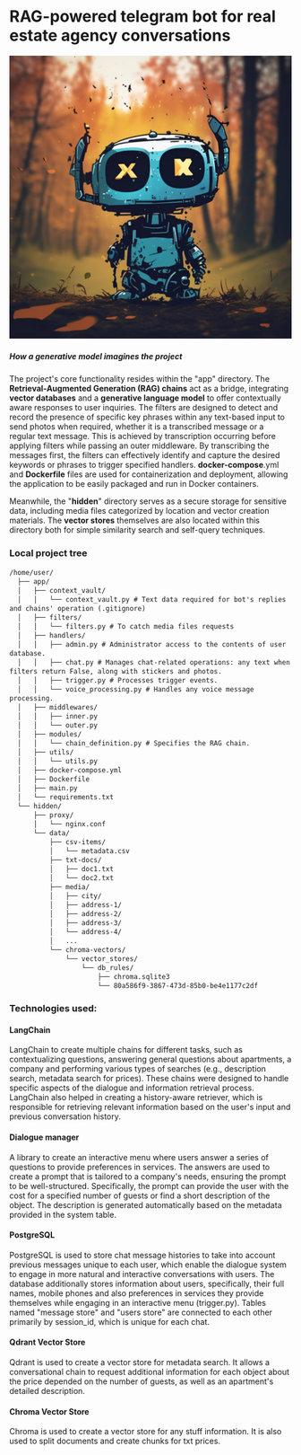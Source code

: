 # RAG-powered telegram bot for real estate agency conversations

![How a generative model imagines the project](./BotPic.jpg)
##### How a generative model imagines the project
The project's core functionality resides within the "app" directory. The **Retrieval-Augmented Generation (RAG) chains** act as a bridge, integrating **vector databases** and a **generative language model** to offer contextually aware responses to user inquiries. The filters are designed to detect and record the presence of specific key phrases within any text-based input to send photos when required, whether it is a transcribed message or a regular text message. This is achieved by transcription occurring before applying filters while passing an outer middleware.
By transcribing the messages first, the filters can effectively identify and capture the desired keywords or phrases to trigger specified handlers.
**docker-compose**.yml and **Dockerfile** files are used for containerization and deployment, allowing the application to be easily packaged and run in Docker containers.

Meanwhile, the "**hidden**" directory serves as a secure storage for sensitive data, including media files categorized by location and vector creation materials. The **vector stores** themselves are also located within this directory both for simple similarity search and self-query techniques.

### Local project tree
```
/home/user/
  ├── app/
  │   ├── context_vault/
  │   │   └── context_vault.py # Text data required for bot's replies and chains' operation (.gitignore)
  │   ├── filters/
  │   │   └── filters.py # To catch media files requests
  │   ├── handlers/
  │   │   ├── admin.py # Administrator access to the contents of user database.
  │   │   ├── chat.py # Manages chat-related operations: any text when filters return False, along with stiсkers and photos.
  │   │   ├── trigger.py # Processes trigger events.
  │   │   └── voice_processing.py # Handles any voice message processing.
  │   ├── middlewares/
  │   │   ├── inner.py
  │   │   └── outer.py
  │   ├── modules/
  │   │   └── chain_definition.py # Specifies the RAG chain.
  │   ├── utils/
  │   │   └── utils.py
  │   ├── docker-compose.yml
  │   ├── Dockerfile
  │   ├── main.py
  │   └── requirements.txt
  └── hidden/
      ├── proxy/
      │   └── nginx.conf
      └── data/
          ├── csv-items/
          │   └── metadata.csv
          ├── txt-docs/
          │   ├── doc1.txt
          │   └── doc2.txt
          ├── media/
          │   ├── city/
          │   ├── address-1/
          │   ├── address-2/
          │   ├── address-3/
          │   └── address-4/
          │   ...
          └── chroma-vectors/
              └── vector_stores/
                  └── db_rules/
                      ├── chroma.sqlite3
                      └── 80a586f9-3867-473d-85b0-be4e1177c2df
```

### Technologies used:
#### LangChain
LangChain to create multiple chains for different tasks, such as contextualizing questions, answering general questions about apartments, a company and performing various types of searches (e.g., description search, metadata search for prices). These chains were designed to handle specific aspects of the dialogue and information retrieval process. LangChain also helped in creating a history-aware retriever, which is responsible for retrieving relevant information based on the user's input and previous conversation history.

#### Dialogue manager 
A library to create an interactive menu where users answer a series of questions to provide preferences in services. The answers are used to create a prompt that is tailored to a company's needs, ensuring the prompt to be well-structured. Specifically, the prompt can provide the user with the cost for a specified number of guests or find a short description of the object. 
The description is generated automatically based on the metadata provided in the system table.

#### PostgreSQL
PostgreSQL is used to store chat message histories to take into account previous messages unique to each user, which enable the dialogue system to engage in more natural and interactive conversations with users. The database additionally stores information about users, specifically, their full names, mobile phones and also preferences in services they provide themselves while engaging in an interactive menu (trigger.py). Tables named "message store" and "users store" are connected to each other primarily by session_id, which is unique for each chat.

#### Qdrant Vector Store
Qdrant is used to create a vector store for metadata search. It allows a conversational chain to request additional information for each object about the price depended on the number of guests, as well as an apartment's detailed description.

#### Chroma Vector Store
Chroma is used to create a vector store for any stuff information. It is also used to split documents and create chunks for txt prices.